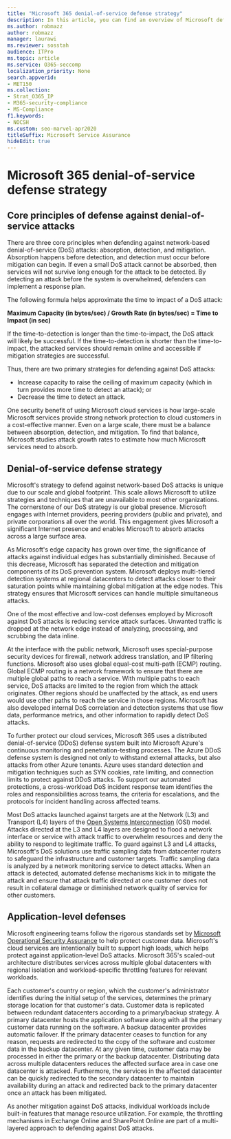 ```yaml
---
title: "Microsoft 365 denial-of-service defense strategy"
description: In this article, you can find an overview of Microsoft defense strategy for denial-of-service (DoS) attacks.
ms.author: robmazz
author: robmazz
manager: laurawi
ms.reviewer: sosstah
audience: ITPro
ms.topic: article
ms.service: O365-seccomp
localization_priority: None
search.appverid:
- MET150
ms.collection:
- Strat_O365_IP
- M365-security-compliance
- MS-Compliance
f1.keywords:
- NOCSH
ms.custom: seo-marvel-apr2020
titleSuffix: Microsoft Service Assurance
hideEdit: true
---
```


# Microsoft 365 denial-of-service defense strategy

## Core principles of defense against denial-of-service attacks

There are three core principles when defending against network-based denial-of-service (DoS) attacks: absorption, detection, and mitigation. Absorption happens before detection, and detection must occur before mitigation can begin. If even a small DoS attack cannot be absorbed, then services will not survive long enough for the attack to be detected. By detecting an attack before the system is overwhelmed, defenders can implement a response plan.

The following formula helps approximate the time to impact of a DoS attack:

  **Maximum Capacity (in bytes/sec) / Growth Rate (in bytes/sec) = Time to Impact (in sec)**

If the time-to-detection is longer than the time-to-impact, the DoS attack will likely be successful. If the time-to-detection is shorter than the time-to-impact, the attacked services should remain online and accessible if mitigation strategies are successful.

Thus, there are two primary strategies for defending against DoS attacks:

- Increase capacity to raise the ceiling of maximum capacity (which in turn provides more time to detect an attack); or
- Decrease the time to detect an attack.

One security benefit of using Microsoft cloud services is how large-scale Microsoft services provide strong network protection to cloud customers in a cost-effective manner. Even on a large scale, there must be a balance between absorption, detection, and mitigation. To find that balance, Microsoft studies attack growth rates to estimate how much Microsoft services need to absorb.

## Denial-of-service defense strategy

Microsoft's strategy to defend against network-based DoS attacks is unique due to our scale and global footprint. This scale allows Microsoft to utilize strategies and techniques that are unavailable to most other organizations. The cornerstone of our DoS strategy is our global presence. Microsoft engages with Internet providers, peering providers (public and private), and private corporations all over the world. This engagement gives Microsoft a significant Internet presence and enables Microsoft to absorb attacks across a large surface area.

As Microsoft's edge capacity has grown over time, the significance of attacks against individual edges has substantially diminished. Because of this decrease, Microsoft has separated the detection and mitigation components of its DoS prevention system. Microsoft deploys multi-tiered detection systems at regional datacenters to detect attacks closer to their saturation points while maintaining global mitigation at the edge nodes. This strategy ensures that Microsoft services can handle multiple simultaneous attacks.

One of the most effective and low-cost defenses employed by Microsoft against DoS attacks is reducing service attack surfaces. Unwanted traffic is dropped at the network edge instead of analyzing, processing, and scrubbing the data inline.

At the interface with the public network, Microsoft uses special-purpose security devices for firewall, network address translation, and IP filtering functions. Microsoft also uses global equal-cost multi-path (ECMP) routing. Global ECMP routing is a network framework to ensure that there are multiple global paths to reach a service. With multiple paths to each service, DoS attacks are limited to the region from which the attack originates. Other regions should be unaffected by the attack, as end users would use other paths to reach the service in those regions. Microsoft has also developed internal DoS correlation and detection systems that use flow data, performance metrics, and other information to rapidly detect DoS attacks.

To further protect our cloud services, Microsoft 365 uses a distributed denial-of-service (DDoS) defense system built into Microsoft Azure's continuous monitoring and penetration-testing processes. The Azure DDoS defense system is designed not only to withstand external attacks, but also attacks from other Azure tenants. Azure uses standard detection and mitigation techniques such as SYN cookies, rate limiting, and connection limits to protect against DDoS attacks. To support our automated protections, a cross-workload DoS incident response team identifies the roles and responsibilities across teams, the criteria for escalations, and the protocols for incident handling across affected teams.

Most DoS attacks launched against targets are at the Network (L3) and Transport (L4) layers of the [Open Systems Interconnection](/windows-hardware/drivers/network/windows-network-architecture-and-the-osi-model) (OSI) model. Attacks directed at the L3 and L4 layers are designed to flood a network interface or service with attack traffic to overwhelm resources and deny the ability to respond to legitimate traffic. To guard against L3 and L4 attacks, Microsoft's DoS solutions use traffic sampling data from datacenter routers to safeguard the infrastructure and customer targets. Traffic sampling data is analyzed by a network monitoring service to detect attacks. When an attack is detected, automated defense mechanisms kick in to mitigate the attack and ensure that attack traffic directed at one customer does not result in collateral damage or diminished network quality of service for other customers.

## Application-level defenses

Microsoft engineering teams follow the rigorous standards set by [Microsoft Operational Security Assurance](https://www.microsoft.com/SDL/OperationalSecurityAssurance) to help protect customer data. Microsoft's cloud services are intentionally built to support high loads, which helps protect against application-level DoS attacks. Microsoft 365's scaled-out architecture distributes services across multiple global datacenters with regional isolation and workload-specific throttling features for relevant workloads.

Each customer's country or region, which the customer's administrator identifies during the initial setup of the services, determines the primary storage location for that customer's data. Customer data is replicated between redundant datacenters according to a primary/backup strategy. A primary datacenter hosts the application software along with all the primary customer data running on the software. A backup datacenter provides automatic failover. If the primary datacenter ceases to function for any reason, requests are redirected to the copy of the software and customer data in the backup datacenter. At any given time, customer data may be processed in either the primary or the backup datacenter. Distributing data across multiple datacenters reduces the affected surface area in case one datacenter is attacked. Furthermore, the services in the affected datacenter can be quickly redirected to the secondary datacenter to maintain availability during an attack and redirected back to the primary datacenter once an attack has been mitigated.

As another mitigation against DoS attacks, individual workloads include built-in features that manage resource utilization. For example, the throttling mechanisms in Exchange Online and SharePoint Online are part of a multi-layered approach to defending against DoS attacks.
